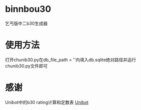 # binnbou30
乞丐版中二b30生成器
# 使用方法
打开chunib30.py在db_file_path = ''内填入db.sqlite绝对路径并运行chunib30.py文件即可
# 感谢
Unibot中的b30 rating计算和定数表 [Unibot]([https://www.runoob.com](https://github.com/watagashi-uni/Unibot)https://github.com/watagashi-uni/Unibot)
